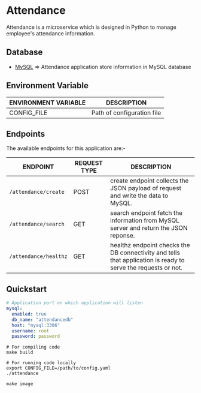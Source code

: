 # Attendance

Attendance is a microservice which is designed in Python to manage employee's attendance information.

## Database

- [MySQL](../mysql) => Attendance application store information in MySQL database

## Environment Variable

| **ENVIRONMENT VARIABLE** | **DESCRIPTION**            |
|--------------------------|----------------------------|
| CONFIG_FILE              | Path of configuration file |

## Endpoints

The available endpoints for this application are:-

| **ENDPOINT**           | **REQUEST TYPE** | **DESCRIPTION**                                                                                               |
|------------------------|------------------|---------------------------------------------------------------------------------------------------------------|
| `/attendance/create`   | POST             | create endpoint collects the JSON payload of request and write the data to MySQL.                             |
| `/attendance/search`   | GET              | search endpoint fetch the information from MySQL server and return the JSON reponse.                          |
| `/attendance/healthz`  | GET              | healthz endpoint checks the DB connectivity and tells that application is ready to serve the requests or not. |

## Quickstart

```yaml
# Application port on which application will listen
mysql:
  enabled: true
  db_name: "attendancedb"
  host: "mysql:3306"
  username: root
  password: password
```

```shell
# For compiling code
make build
```

```shell
# For running code locally
export CONFIG_FILE=/path/to/config.yaml
./attendance
```

```shell
make image
```
